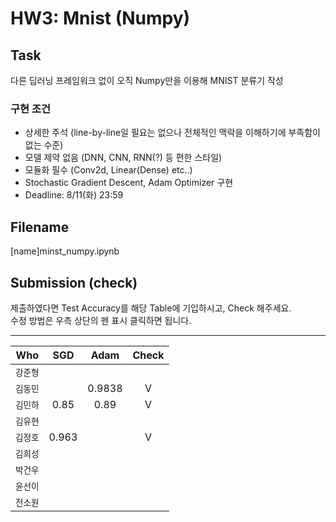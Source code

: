 # HW3: Mnist (Numpy)
## Task
다른 딥러닝 프레임워크 없이 오직 Numpy만을 이용해 MNIST 분류기 작성
### 구현 조건
- 상세한 주석 (line-by-line일 필요는 없으나 전체적인 맥락을 이해하기에 부족함이 없는 수준)
- 모델 제약 없음 (DNN, CNN, RNN(?) 등 편한 스타일)
- 모듈화 필수 (Conv2d, Linear(Dense) etc..)
- Stochastic Gradient Descent, Adam Optimizer 구현
- Deadline: 8/11(화) 23:59
## Filename
[name]minst_numpy.ipynb

## Submission (check)
제출하였다면 Test Accuracy를 해당 Table에 기입하시고, Check 해주세요.  
수정 방법은 우측 상단의 펜 표시 클릭하면 됩니다. 

---
| Who | SGD | Adam | Check |
|---|:---:|:---:|:---:|
| `강준형` |  |  |  |
| `김동민` |  | 0.9838 | V |
| `김민하` | 0.85 | 0.89 | V |
| `김유현` |  |  |  |
| `김정호` | 0.963 |  | V |
| `김희성` |  |  |  |
| `박건우` |  |  |  |
| `윤선이` |  |  |  |
| `전소원` |  |  |  |
